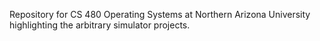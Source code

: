 Repository for CS 480 Operating Systems at Northern Arizona University highlighting the arbitrary simulator
projects.

